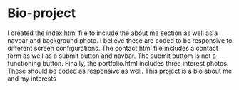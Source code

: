 # Bio-project

I created the index.html file to include the about me section as well as a navbar and background photo. I believe these are coded to be responsive to different screen configurations.
The contact.html file includes a contact form as well as a submit button and navbar. The submit buttom is not a functioning button.
Finally, the portfolio.html includes three interest photos. These should be coded as responsive as well.
This project is a bio about me and my interests
